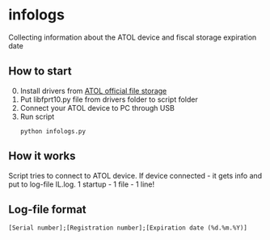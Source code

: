 # infologs
Collecting information about the ATOL device and fiscal storage expiration date
## How to start
0. Install drivers from [ATOL official file storage](https://fs.atol.ru/)
1. Put libfprt10.py file from drivers folder to script folder
2. Connect your ATOL device to PC through USB
3. Run script
   ```
   python infologs.py
   ```
## How it works
Script tries to connect to ATOL device. If device connected - it gets info and put to log-file IL.log. 1 startup - 1 file - 1 line!
## Log-file format
```
[Serial number];[Registration number];[Expiration date (%d.%m.%Y)]
```
